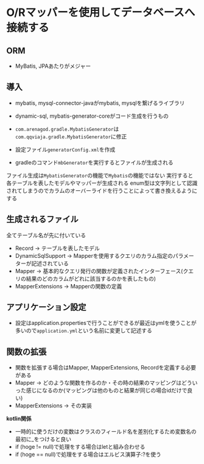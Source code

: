 # O/Rマッパーを使用してデータベースへ接続する

## ORM

- MyBatis, JPAあたりがメジャー

## 導入

- mybatis, mysql-connector-javaがmybatis, mysqlを繋げるライブラリ
- dynamic-sql, mybatis-generator-coreがコード生成を行うもの

- `com.arenagod.gradle.MybatisGenerator`は`com.qqviaja.gradle.MybatisGenerator`に修正
- 設定ファイル`generatorConfig.xml`を作成
- gradleのコマンド`mbGenerator`を実行するとファイルが生成される

ファイル生成は`MybatisGenerator`の機能で`Mybatis`の機能ではない
実行すると各テーブルを表したモデルやマッパーが生成される
enum型は文字列として認識されてしまうのでカラムのオーバーライドを行うことによって書き換えるようにする

## 生成されるファイル

全てテーブル名が先に付いている

- Record → テーブルを表したモデル
- DynamicSqlSupport → Mapperを使用するクエリのカラム指定のパラメーターが記述されている
- Mapper → 基本的なクエリ発行の関数が定義されたインターフェース(クエリの結果のどのカラムがどれに該当するのかを表したもの)
- MapperExtensions → Mapperの関数の定義

## アプリケーション設定

- 設定はapplication.propertiesで行うことができるが最近はymlを使うことが多いので`application.yml`という名前に変更して記述する

## 関数の拡張

- 関数を拡張する場合はMapper, MapperExtensions, Recordを定義する必要がある
- Mapper → どのような関数を作るのか・その時の結果のマッピングはどういった感じになるのか(マッピングは他のものと結果が同じの場合idだけで良い)
- MapperExtensions → その実装

**kotlin関係**

- 一時的に使うだけの変数はクラスのフィールド名を差別化するため変数名の最初に_をつけると良い
- if (hoge != null)で処理をする場合はletと組み合わせる
- if (hoge == null)で処理をする場合はエルビス演算子:?を使う
